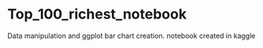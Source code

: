 # Top_100_richest_notebook
Data manipulation and ggplot bar chart creation. notebook created in kaggle
